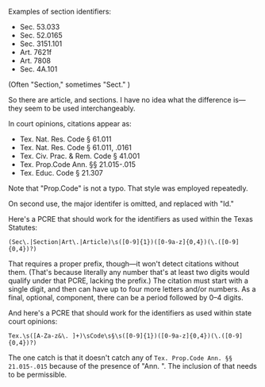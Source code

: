 Examples of section identifiers:

* Sec. 53.033
* Sec. 52.0165
* Sec. 3151.101
* Art. 7621f
* Art. 7808
* Sec. 4A.101

(Often "Section," sometimes "Sect." )

So there are article, and sections. I have no idea what the difference is—they seem to be used interchangeably.

In court opinions, citations appear as:

* Tex. Nat. Res. Code § 61.011
* Tex. Nat. Res. Code § 61.011, .0161
* Tex. Civ. Prac. & Rem. Code § 41.001
* Tex. Prop.Code Ann. §§ 21.015-.015
* Tex. Educ. Code § 21.307

Note that "Prop.Code" is not a typo. That style was employed repeatedly.

On second use, the major identifer is omitted, and replaced with "Id."

Here's a PCRE that should work for the identifiers as used within the Texas Statutes:

```
(Sec\.|Section|Art\.|Article)\s([0-9]{1})([0-9a-z]{0,4})(\.([0-9]{0,4})?)
```

That requires a proper prefix, though—it won't detect citations without them. (That's because literally any number that's at least two digits would qualify under that PCRE, lacking the prefix.) The citation must start with a single digit, and then can have up to four more letters and/or numbers. As a final, optional, component, there can be a period followed by 0–4 digits.

And here's a PCRE that should work for the identifiers as used within state court opinions:

```
Tex.\s([A-Za-z&\. ]+)\sCode\s§\s([0-9]{1})([0-9a-z]{0,4})(\.([0-9]{0,4})?)
```

The one catch is that it doesn't catch any of `Tex. Prop.Code Ann. §§ 21.015-.015` because of the presence of "Ann. ". The inclusion of that needs to be permissible.
